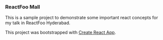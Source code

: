 ### ReactFoo Mall

This is a sample project to demonstrate some important react concepts for my talk in ReactFoo Hyderabad.

This project was bootstrapped with [Create React App](https://github.com/facebookincubator/create-react-app).

